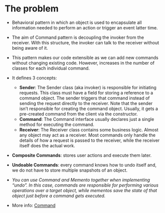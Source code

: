 # The problem
- Behavioral pattern in which an object is used to encapsulate all information needed to perform an action or trigger an event latter time. 
- The aim of Command pattern is decoupling the invoker from the receiver. With this structure, the invoker can talk to the receiver without being aware of it.
- This pattern makes our code extensible as we can add new commands without changing existing code. However, increases in the number of classes for each individual command.

- It defines 3 concepts:
    - **Sender**: The Sender class (aka invoker) is responsible for initiating requests. This class must have a field for storing a reference to a command object. The sender triggers that command instead of sending the request directly to the receiver. Note that the sender isn’t responsible for creating the command object. Usually, it gets a pre-created command from the client via the constructor.
    - **Command**: The Command interface usually declares just a single method for executing the command.
    - **Receiver**: The Receiver class contains some business logic. Almost any object may act as a receiver. Most commands only handle the details of how a request is passed to the receiver, while the receiver itself does the actual work.

- **Composite Commands**: stores user actions and execute them later.
- **Undoable Commands**: every command knows how to undo itself and, we do not have to store multiple snapshots of an object.


- *You can use Command and Memento together when implementing “undo”. In this case, commands are responsible for performing various operations over a target object, while mementos save the state of that object just before a command gets executed.*

- More info: [Command](https://refactoring.guru/design-patterns/command)
